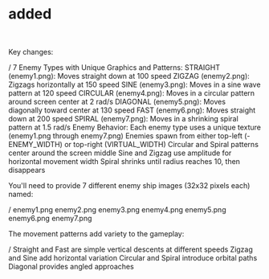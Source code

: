 # added

<br>

Key changes:

/    7 Enemy Types with Unique Graphics and Patterns:
        STRAIGHT (enemy1.png): Moves straight down at 100 speed
        ZIGZAG (enemy2.png): Zigzags horizontally at 150 speed
        SINE (enemy3.png): Moves in a sine wave pattern at 120 speed
        CIRCULAR (enemy4.png): Moves in a circular pattern around screen center at 2 rad/s
        DIAGONAL (enemy5.png): Moves diagonally toward center at 130 speed
        FAST (enemy6.png): Moves straight down at 200 speed
        SPIRAL (enemy7.png): Moves in a shrinking spiral pattern at 1.5 rad/s
    Enemy Behavior:
        Each enemy type uses a unique texture (enemy1.png through enemy7.png)
        Enemies spawn from either top-left (-ENEMY_WIDTH) or top-right (VIRTUAL_WIDTH)
        Circular and Spiral patterns center around the screen middle
        Sine and Zigzag use amplitude for horizontal movement width
        Spiral shrinks until radius reaches 10, then disappears

You'll need to provide 7 different enemy ship images (32x32 pixels each) named:

 /   enemy1.png
    enemy2.png
    enemy3.png
    enemy4.png
    enemy5.png
    enemy6.png
    enemy7.png

The movement patterns add variety to the gameplay:

  /  Straight and Fast are simple vertical descents at different speeds
    Zigzag and Sine add horizontal variation
    Circular and Spiral introduce orbital paths
    Diagonal provides angled approaches
